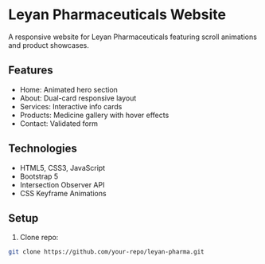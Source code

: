# Leyan Pharmaceuticals Website

A responsive website for Leyan Pharmaceuticals featuring scroll animations and product showcases.

## Features
- Home: Animated hero section
- About: Dual-card responsive layout
- Services: Interactive info cards
- Products: Medicine gallery with hover effects
- Contact: Validated form

## Technologies
- HTML5, CSS3, JavaScript
- Bootstrap 5
- Intersection Observer API
- CSS Keyframe Animations

## Setup
1. Clone repo:
```bash
git clone https://github.com/your-repo/leyan-pharma.git

